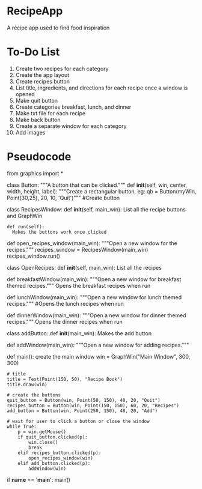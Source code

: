 # RecipeApp
A recipe app used to find food inspiration

# To-Do List
1. Create two recipes for each category 
2. Create the app layout
3. Create recipes button
4. List title, ingredients, and directions for each recipe once a window is opened
5. Make quit button
6. Create categories breakfast, lunch, and dinner
7. Make txt file for each recipe
8. Make back button
9. Create a separate window for each category
10. Add images

# Pseudocode
from graphics import *

class Button:
    """A button that can be clicked."""
    def __init__(self, win, center, width, height, label):
        """Create a rectangular button, eg:
        qb = Button(myWin, Point(30,25), 20, 10, 'Quit')"""
#Create button 

class RecipesWindow:
    def __init__(self, main_win):
    List all the recipe buttons and GraphWin
    
    def run(self):
      Makes the buttons work once clicked
      
def open_recipes_window(main_win):
    """Open a new window for the recipes."""
    recipes_window = RecipesWindow(main_win)
    recipes_window.run()
    
 class OpenRecipes:
    def __init__(self, main_win):
    List all the recipes 

def breakfastWindow(main_win):
    """Open a new window for breakfast themed recipes."""
    Opens the breakfast recipes when run
    
 def lunchWindow(main_win):
    """Open a new window for lunch themed recipes."""
    #Opens the lunch recipes when run
    
def dinnerWindow(main_win):
  """Open a new window for dinner themed recipes."""
    Opens the dinner recipes when run
   
class addButton:
    def __init__(main_win):
    Makes the add button
    
def addWindow(main_win):
    """Open a new window for adding recipes."""
  
def main():
    create the main window
    win = GraphWin("Main Window", 300, 300)

    # title
    title = Text(Point(150, 50), "Recipe Book")
    title.draw(win)

    # create the buttons
    quit_button = Button(win, Point(50, 150), 40, 20, "Quit")
    recipes_button = Button(win, Point(150, 150), 60, 20, "Recipes")
    add_button = Button(win, Point(250, 150), 40, 20, "Add")

    # wait for user to click a button or close the window
    while True:
        p = win.getMouse()
        if quit_button.clicked(p):
            win.close()
            break
        elif recipes_button.clicked(p):
            open_recipes_window(win)
        elif add_button.clicked(p):
            addWindow(win)


if __name__ == '__main__':
    main()
